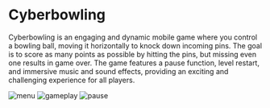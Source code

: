 # Cyberbowling

Cyberbowling is an engaging and dynamic mobile game where you control a bowling ball, moving it horizontally to knock down incoming pins. The goal is to score as many points as possible by hitting the pins, but missing even one results in game over. The game features a pause function, level restart, and immersive music and sound effects, providing an exciting and challenging experience for all players.

![menu](https://github.com/D1ss1dent/cyberbowling/assets/140563769/83ba4d49-217b-4858-8875-304150e48d3f)
![gameplay](https://github.com/D1ss1dent/cyberbowling/assets/140563769/86c57410-12af-46f3-88b2-0fe19161c691)
![pause](https://github.com/D1ss1dent/cyberbowling/assets/140563769/d1d4040b-cc00-4df3-8a20-86873b4fd92e)
